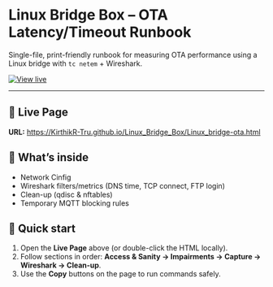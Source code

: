 # Linux Bridge Box – OTA Latency/Timeout Runbook

Single-file, print-friendly runbook for measuring OTA performance using a Linux bridge with `tc netem` + Wireshark.

[![View live](https://img.shields.io/badge/GitHub%20Pages-Open-blue)](https://KirthikR-Tru.github.io/Linux_Bridge_Box/Linux_bridge-ota.html)

---

## 📎 Live Page
**URL:** https://KirthikR-Tru.github.io/Linux_Bridge_Box/Linux_bridge-ota.html

## 📘 What’s inside
- Network Cinfig
- Wireshark filters/metrics (DNS time, TCP connect, FTP login)
- Clean-up (qdisc & nftables)
- Temporary MQTT blocking rules

## 🚀 Quick start
1. Open the **Live Page** above (or double-click the HTML locally).
2. Follow sections in order: **Access & Sanity → Impairments → Capture → Wireshark → Clean-up**.
3. Use the **Copy** buttons on the page to run commands safely.


